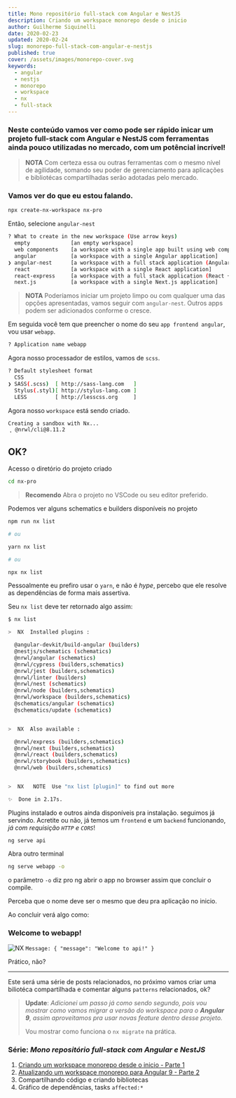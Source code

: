 ```yaml
---
title: Mono repositório full-stack com Angular e NestJS
description: Criando um workspace monorepo desde o inicio
author: Guilherme Siquinelli
date: 2020-02-23
updated: 2020-02-24
slug: monorepo-full-stack-com-angular-e-nestjs
published: true
cover: /assets/images/monorepo-cover.svg
keywords:
  - angular
  - nestjs
  - monorepo
  - workspace
  - nx
  - full-stack
---
```


### Neste conteúdo vamos ver como pode ser rápido inicar um projeto full-stack com Angular e NestJS com ferramentas ainda pouco utilizadas no mercado, com um potêncial incrível!

> **NOTA**
> Com certeza essa ou outras ferramentas com o mesmo nível de agilidade, somando seu poder de gerenciamento para aplicações e bibliotécas compartilhadas serão adotadas pelo mercado.

### Vamos ver do que eu estou falando.

```bash
npx create-nx-workspace nx-pro
```

Então, selecione `angular-nest`

```bash
? What to create in the new workspace (Use arrow keys)
  empty             [an empty workspace]
  web components    [a workspace with a single app built using web components]
  angular           [a workspace with a single Angular application]
❯ angular-nest      [a workspace with a full stack application (Angular + Nest)]
  react             [a workspace with a single React application]
  react-express     [a workspace with a full stack application (React + Express)]
  next.js           [a workspace with a single Next.js application]
```

> **NOTA**
> Poderíamos iniciar um projeto limpo ou com qualquer uma das opções apresentadas, vamos seguir com `angular-nest`. Outros apps podem ser adicionados conforme o cresce.

Em seguida você tem que preencher o nome do seu `app frontend angular`, vou usar `webapp`.

```bash
? Application name webapp
```

Agora nosso processador de estilos, vamos de `scss`.

```bash
? Default stylesheet format
  CSS
❯ SASS(.scss)  [ http://sass-lang.com   ]
  Stylus(.styl)[ http://stylus-lang.com ]
  LESS         [ http://lesscss.org     ]
```

Agora nosso `workspace` está sendo criado.

```bash
Creating a sandbox with Nx...
⢀ @nrwl/cli@8.11.2
```

## OK?

Acesso o diretório do projeto criado

```bash
cd nx-pro
```

> **Recomendo**
> Abra o projeto no VSCode ou seu editor preferido.

Podemos ver alguns schematics e builders disponíveis no projeto

```bash
npm run nx list

# ou

yarn nx list

# ou

npx nx list
```

Pessoalmente eu prefiro usar o `yarn`, e não é *hype*, percebo que ele resolve as dependências de forma mais assertiva.

Seu `nx list` deve ter retornado algo assim:

```bash
$ nx list

>  NX  Installed plugins :

  @angular-devkit/build-angular (builders)
  @nestjs/schematics (schematics)
  @nrwl/angular (schematics)
  @nrwl/cypress (builders,schematics)
  @nrwl/jest (builders,schematics)
  @nrwl/linter (builders)
  @nrwl/nest (schematics)
  @nrwl/node (builders,schematics)
  @nrwl/workspace (builders,schematics)
  @schematics/angular (schematics)
  @schematics/update (schematics)


>  NX  Also available :

  @nrwl/express (builders,schematics)
  @nrwl/next (builders,schematics)
  @nrwl/react (builders,schematics)
  @nrwl/storybook (builders,schematics)
  @nrwl/web (builders,schematics)


>  NX   NOTE  Use "nx list [plugin]" to find out more

✨  Done in 2.17s.
```

Plugins instalado e outros ainda disponíveis pra instalação. seguimos já servindo. Acretite ou não, já temos um `frontend` e um `backend` funcionando, *já com requisição `HTTP` e `CORS`*!

```bsah
ng serve api
```

Abra outro terminal

```bash
ng serve webapp -o
```
o parâmetro `-o` diz pro ng abrir o app no browser assim que concluir o compile.

Perceba que o nome deve ser o mesmo que deu pra aplicação no inicio.

Ao concluir verá algo como:

### Welcome to webapp!
![NX](/assets/logos/nx.svg)
`Message: { "message": "Welcome to api!" }`

Prático, não?

----------


Este será uma série de posts relacionados, no próximo vamos criar uma biliotéca compartilhada e comentar alguns `patterns` relacionados, ok?

> **Update**:
_Adicionei um passo já como sendo segundo, pois vou mostrar como vamos migrar a versão do workspace para o **Angular 9**, assim aproveitamos pra usar novas feature dentro desse projeto._
>
> Vou mostrar como funciona o `nx migrate` na prática.

### Série: _Mono repositório full-stack com Angular e NestJS_
1. [Criando um workspace monorepo desde o inicio - Parte 1](/blog/monorepo-full-stack-com-angular-e-nestjs)
2. [Atualizando um workspace monorepo para Angular 9 - Parte 2](/blog/monorepo-full-stack-com-angular-e-nestjs-parte-2-update-angular-9)
3. Compartilhando código e criando bibliotecas
4. Gráfico de dependências, tasks `affected:*`